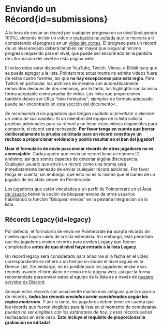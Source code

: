 <div class='panel fade js-scroll-anim' data-anim='fade'>

# Enviando un Récord{id=submissions}

A la hora de enviar un récord por cualquier progreso en un nivel (incluyendo 100%), deberás incluir un video o [grabación no editada](/guidelines/rawfootage) que te muestra a ti completando el progreso en un [video sin cortes](/guidelines/eligibility/#videoreqs). El progreso para un récord de un nivel envíado deberá también ser mayor que o igual al mínimo progreso requerido para el nivel, que puede ser encontrado en la pantalla de información del nivel en esta página web.

El video debe estar disponible en YouTube, Twitch, Vimeo, o Bilibili para que se pueda agregar a la lista. Pointercrate actualmente no admite videos fuera de estas cuatro fuentes, así que **no hay excepciones para esta regla**. Para Twitch en particular, los archivos de streams son automáticamente removidos después de dos semanas, por lo tanto, los highlights son la única forma aceptable como prueba de video. Los links que proporciones también deben ser URLs "bien formados"; ejemplos de formato adecuado puede ser encontrado en [esta sección](/documentation/index/#video) del documento<. 

*Se recomienda a los jugadores que tengan cuidado al privatizar o eliminar un video de sus canales*. Si un miembro del equipo de la lista solicita pruebas adicionales para su récord y no tiene estos videos disponibles para compartir, el récord será rechazado. **Por favor tenga en cuenta que borrar deliberadamente la prueba solicitada para un récord constituye un rechazo a proporcionar evidencia y podría resultar en el ban del jugador!**

**Usar el formulario de envío para enviar récords de otros jugadores no es aconsejable.** Cada jugador que envía un record tiene un número ID anónimo, así que somos capaces de detectar algúna discrepancia. Cualquier usuario que envíe un récord como una broma será inmediatamente baneado de enviar cualquier récord adicional. Por favor tenga en cuenta, sin embargo, que esto no es lo mismo que el baneo de un jugador de los stats viewer en Pointercrate.
  
Los jugadores que están vinculados a un perfil de Pointercrate en el [Área de Usuario](/login) tienen la opción de bloquear envíos de otros usuarios habilitando la función "Bloquear envíos" en la pestaña Integración de la lista.

## Récords Legacy{id=legacy}

Por defecto, el formulario de envío en Pointercrate **no** acepta récords de niveles que hayan caído de la lista extendida. Sin embargo, está permitido que los jugadores envíen récords para niveles Legacy que fueron completados **antes de que el nivel haya entrado a la lista Legacy**. 

Un récord legacy será considerado para añadirse si la fecha en el video correspondiente se refiere a un tiempo en donde el nivel seguía en la Demon List. Sin embargo, no es posible para los jugadores envíar esos récords usando el formulario de envío en la página web, así que la forma recomendada para enviar estos al equipo de la lista es a través de [nuestro servidor de Discord](https://discord.gg/M7bDDQf). 

Aunque estos récords son usualmente mucho más antiguos que la mayoría de récords, ***todos los récords envíados serán considerados según las reglas modernas***. Y por lo tanto, los jugadores deben tener en cuenta que los récords que fueron elegibles para la lista en el momento de completarse *pueden no ser elegibles con los estándares de hoy*, y esos récords serían rechazados en éste caso. **Esto incluye el requisito de proporcionar la grabación no editada!**

</div>